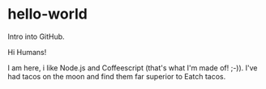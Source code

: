 # hello-world
Intro into GitHub.

Hi Humans!

I am here, i like Node.js and Coffeescript (that's what I'm made of! ;-)). I've had tacos on the moon and find them far superior to Eatch tacos.

